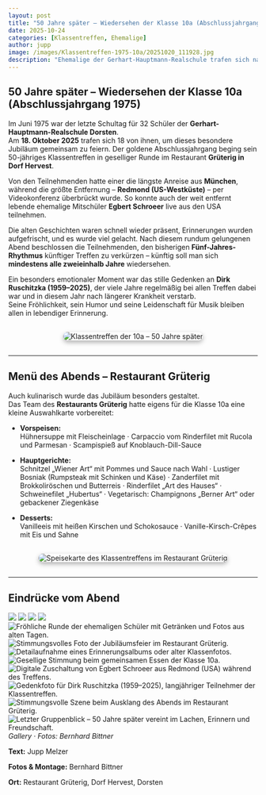 ```yaml
---
layout: post
title: "50 Jahre später – Wiedersehen der Klasse 10a (Abschlussjahrgang 1975)"
date: 2025-10-24
categories: [Klassentreffen, Ehemalige]
author: jupp
image: /images/Klassentreffen-1975-10a/20251020_111928.jpg
description: "Ehemalige der Gerhart-Hauptmann-Realschule trafen sich nach 50 Jahren in geselliger Runde – mit einem digitalen Gruß aus den USA und einem stillen Gedenken an Dirk Ruschitzka."
---
```


## 50 Jahre später – Wiedersehen der Klasse 10a (Abschlussjahrgang 1975)

Im Juni 1975 war der letzte Schultag für 32 Schüler der **Gerhart-Hauptmann-Realschule Dorsten**.  
Am **18. Oktober 2025** trafen sich 18 von ihnen, um dieses besondere Jubiläum gemeinsam zu feiern. Der goldene Abschlussjahrgang beging sein 50-jähriges Klassentreffen in geselliger Runde im Restaurant **Grüterig in Dorf Hervest**.

Von den Teilnehmenden hatte einer die längste Anreise aus **München**, während die größte Entfernung – **Redmond (US-Westküste)** – per Videokonferenz überbrückt wurde. So konnte auch der weit entfernt lebende ehemalige Mitschüler **Egbert Schroeer** live aus den USA teilnehmen.

Die alten Geschichten waren schnell wieder präsent, Erinnerungen wurden aufgefrischt, und es wurde viel gelacht. Nach diesem rundum gelungenen Abend beschlossen die Teilnehmenden, den bisherigen **Fünf-Jahres-Rhythmus** künftiger Treffen zu verkürzen – künftig soll man sich **mindestens alle zweieinhalb Jahre** wiedersehen.

Ein besonders emotionaler Moment war das stille Gedenken an **Dirk Ruschitzka (1959–2025)**, der viele Jahre regelmäßig bei allen Treffen dabei war und in diesem Jahr nach längerer Krankheit verstarb.  
Seine Fröhlichkeit, sein Humor und seine Leidenschaft für Musik bleiben allen in lebendiger Erinnerung.

<div style="display:flex;justify-content:center;margin:30px 0;">
  <img src="/images/Klassentreffen-1975-10a/20251020_111928.jpg"
       alt="Klassentreffen der 10a – 50 Jahre später"
       style="max-width:90%;border-radius:12px;box-shadow:0 4px 10px rgba(0,0,0,0.3);">
</div>

---

## Menü des Abends – Restaurant Grüterig

Auch kulinarisch wurde das Jubiläum besonders gestaltet.  
Das Team des **Restaurants Grüterig** hatte eigens für die Klasse 10a eine kleine Auswahlkarte vorbereitet:

- **Vorspeisen:**  
  Hühnersuppe mit Fleischeinlage · Carpaccio vom Rinderfilet mit Rucola und Parmesan · Scampispieß auf Knoblauch-Dill-Sauce  

- **Hauptgerichte:**  
  Schnitzel „Wiener Art“ mit Pommes und Sauce nach Wahl · Lustiger Bosniak (Rumpsteak mit Schinken und Käse) ·
  Zanderfilet mit Brokkoliröschen und Butterreis · Rinderfilet „Art des Hauses“ · Schweinefilet „Hubertus“ ·
  Vegetarisch: Champignons „Berner Art“ oder gebackener Ziegenkäse  

- **Desserts:**  
  Vanilleeis mit heißen Kirschen und Schokosauce · Vanille-Kirsch-Crêpes mit Eis und Sahne  

<div style="display:flex;justify-content:center;margin:30px 0;">
  <img src="/images/Klassentreffen-1975-10a/IMG-20251018-WA0000.jpg"
       alt="Speisekarte des Klassentreffens im Restaurant Grüterig"
       style="max-width:80%;border-radius:12px;box-shadow:0 4px 10px rgba(0,0,0,0.3);">
</div>

---

## Eindrücke vom Abend

<div class="gallery-box">
  <div class="gallery gallery--post">
    <img src="/images/Klassentreffen-1975-10a/IMG-20251018-WA0001.jpg" loading="lazy"> 
    <img src="/images/Klassentreffen-1975-10a/IMG-20251018-WA0002.jpg" loading="lazy">
    <img src="/images/Klassentreffen-1975-10a/IMG-20251018-WA0003.jpg" loading="lazy">
    <img src="/images/Klassentreffen-1975-10a/IMG-20251018-WA0007.jpg" loading="lazy">
    <img src="/images/Klassentreffen-1975-10a/IMG-20251019-WA0004.jpg" loading="lazy" alt="Fröhliche Runde der ehemaligen Schüler mit Getränken und Fotos aus alten Tagen.">
    <img src="/images/Klassentreffen-1975-10a/IMG-20251019-WA0005.jpg" loading="lazy" alt="Stimmungsvolles Foto der Jubiläumsfeier im Restaurant Grüterig.">
    <img src="/images/Klassentreffen-1975-10a/IMG-20251019-WA0006.jpg" loading="lazy" alt="Detailaufnahme eines Erinnerungsalbums oder alter Klassenfotos.">
    <img src="/images/Klassentreffen-1975-10a/IMG-20251019-WA0011.jpg" loading="lazy" alt="Gesellige Stimmung beim gemeinsamen Essen der Klasse 10a.">
    <img src="/images/Klassentreffen-1975-10a/IMG-20251019-WA0012.jpg" loading="lazy" alt="Digitale Zuschaltung von Egbert Schroeer aus Redmond (USA) während des Treffens.">
    <img src="/images/Klassentreffen-1975-10a/IMG-20251019-WA0014.jpg" loading="lazy" alt="Gedenkfoto für Dirk Ruschitzka (1959–2025), langjähriger Teilnehmer der Klassentreffen.">
    <img src="/images/Klassentreffen-1975-10a/IMG-20251019-WA0015.jpg" loading="lazy" alt="Stimmungsvolle Szene beim Ausklang des Abends im Restaurant Grüterig.">
    <img src="/images/Klassentreffen-1975-10a/IMG-20251019-WA0022.jpg" loading="lazy" alt="Letzter Gruppenblick – 50 Jahre später vereint im Lachen, Erinnern und Freundschaft.">
  </div>
  <em>Gallery · Fotos: Bernhard Bittner</em>
</div>


**Text:** Jupp Melzer

**Fotos & Montage:** Bernhard Bittner

**Ort:** Restaurant Grüterig, Dorf Hervest, Dorsten

